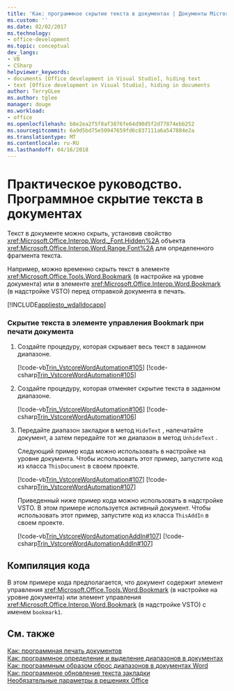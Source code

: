 ```yaml
---
title: 'Как: программное скрытие текста в документах | Документы Microsoft'
ms.custom: ''
ms.date: 02/02/2017
ms.technology:
- office-development
ms.topic: conceptual
dev_langs:
- VB
- CSharp
helpviewer_keywords:
- documents [Office development in Visual Studio], hiding text
- text [Office development in Visual Studio], hiding in documents
author: TerryGLee
ms.author: tglee
manager: douge
ms.workload:
- office
ms.openlocfilehash: b8e2ea2f5f8af3876fe64d90d5f2d77874ebb252
ms.sourcegitcommit: 6a9d5bd75e50947659fd6c837111a6a547884e2a
ms.translationtype: MT
ms.contentlocale: ru-RU
ms.lasthandoff: 04/16/2018
---
```

# <a name="how-to-programmatically-hide-text-in-documents"></a>Практическое руководство. Программное скрытие текста в документах
  Текст в документе можно скрыть, установив свойство <xref:Microsoft.Office.Interop.Word._Font.Hidden%2A> объекта <xref:Microsoft.Office.Interop.Word.Range.Font%2A> для определенного фрагмента текста.  
  
 Например, можно временно скрыть текст в элементе <xref:Microsoft.Office.Tools.Word.Bookmark> (в настройке на уровне документа) или в элементе <xref:Microsoft.Office.Interop.Word.Bookmark> (в надстройке VSTO) перед отправкой документа в печать.  
  
 [!INCLUDE[appliesto_wdalldocapp](../vsto/includes/appliesto-wdalldocapp-md.md)]  
  
### <a name="to-hide-text-in-a-bookmark-control-while-printing-the-document"></a>Скрытие текста в элементе управления Bookmark при печати документа  
  
1.  Создайте процедуру, которая скрывает весь текст в заданном диапазоне.  
  
     [!code-vb[Trin_VstcoreWordAutomation#105](../vsto/codesnippet/VisualBasic/Trin_VstcoreWordAutomationVB/ThisDocument.vb#105)]
     [!code-csharp[Trin_VstcoreWordAutomation#105](../vsto/codesnippet/CSharp/Trin_VstcoreWordAutomationCS/ThisDocument.cs#105)]  
  
2.  Создайте процедуру, которая отменяет скрытие текста в заданном диапазоне.  
  
     [!code-vb[Trin_VstcoreWordAutomation#106](../vsto/codesnippet/VisualBasic/Trin_VstcoreWordAutomationVB/ThisDocument.vb#106)]
     [!code-csharp[Trin_VstcoreWordAutomation#106](../vsto/codesnippet/CSharp/Trin_VstcoreWordAutomationCS/ThisDocument.cs#106)]  
  
3.  Передайте диапазон закладки в метод `HideText` , напечатайте документ, а затем передайте тот же диапазон в метод `UnhideText` .  
  
     Следующий пример кода можно использовать в настройке на уровне документа. Чтобы использовать этот пример, запустите код из класса `ThisDocument` в своем проекте.  
  
     [!code-vb[Trin_VstcoreWordAutomation#107](../vsto/codesnippet/VisualBasic/Trin_VstcoreWordAutomationVB/ThisDocument.vb#107)]
     [!code-csharp[Trin_VstcoreWordAutomation#107](../vsto/codesnippet/CSharp/Trin_VstcoreWordAutomationCS/ThisDocument.cs#107)]  
  
     Приведенный ниже пример кода можно использовать в надстройке VSTO. В этом примере используется активный документ. Чтобы использовать этот пример, запустите код из класса `ThisAddIn` в своем проекте.  
  
     [!code-vb[Trin_VstcoreWordAutomationAddIn#107](../vsto/codesnippet/VisualBasic/Trin_VstcoreWordAutomationAddIn/ThisAddIn.vb#107)]
     [!code-csharp[Trin_VstcoreWordAutomationAddIn#107](../vsto/codesnippet/CSharp/Trin_VstcoreWordAutomationAddIn/ThisAddIn.cs#107)]  
  
## <a name="compiling-the-code"></a>Компиляция кода  
 В этом примере кода предполагается, что документ содержит элемент управления <xref:Microsoft.Office.Tools.Word.Bookmark> (в настройке на уровне документа) или элемент управления <xref:Microsoft.Office.Interop.Word.Bookmark> (в надстройке VSTO) с именем `bookmark1`.  
  
## <a name="see-also"></a>См. также  
 [Как: программная печать документов](../vsto/how-to-programmatically-print-documents.md)   
 [Как: программное определение и выделение диапазонов в документах](../vsto/how-to-programmatically-define-and-select-ranges-in-documents.md)   
 [Как: программным образом сброс диапазонов в документах Word](../vsto/how-to-programmatically-reset-ranges-in-word-documents.md)   
 [Как: программное обновление текста закладки](../vsto/how-to-programmatically-update-bookmark-text.md)   
 [Необязательные параметры в решениях Office](../vsto/optional-parameters-in-office-solutions.md)  
  
  